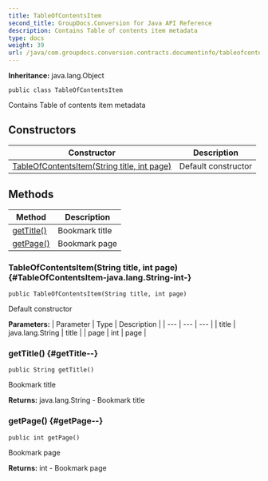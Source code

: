 ```yaml
---
title: TableOfContentsItem
second_title: GroupDocs.Conversion for Java API Reference
description: Contains Table of contents item metadata
type: docs
weight: 39
url: /java/com.groupdocs.conversion.contracts.documentinfo/tableofcontentsitem/
---
```

**Inheritance:**
java.lang.Object
```
public class TableOfContentsItem
```

Contains Table of contents item metadata
## Constructors

| Constructor | Description |
| --- | --- |
| [TableOfContentsItem(String title, int page)](#TableOfContentsItem-java.lang.String-int-) | Default constructor |
## Methods

| Method | Description |
| --- | --- |
| [getTitle()](#getTitle--) | Bookmark title |
| [getPage()](#getPage--) | Bookmark page |
### TableOfContentsItem(String title, int page) {#TableOfContentsItem-java.lang.String-int-}
```
public TableOfContentsItem(String title, int page)
```


Default constructor

**Parameters:**
| Parameter | Type | Description |
| --- | --- | --- |
| title | java.lang.String | title |
| page | int | page |

### getTitle() {#getTitle--}
```
public String getTitle()
```


Bookmark title

**Returns:**
java.lang.String - Bookmark title
### getPage() {#getPage--}
```
public int getPage()
```


Bookmark page

**Returns:**
int - Bookmark page
